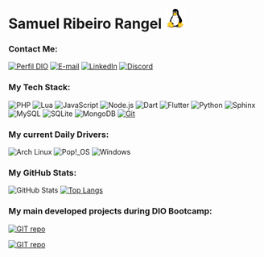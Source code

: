 # Samuel Ribeiro Rangel <img src="https://github.com/devicons/devicon/blob/master/icons/linux/linux-original.svg" title="Linux" alt="Linux" width="40" height="40"/>&nbsp;

### Contact Me:

[![Perfil DIO](https://img.shields.io/badge/-Meu%20Perfil%20na%20DIO-30A3DC?style=for-the-badge)](https://www.dio.me/users/samuel_rrangel529)
[![E-mail](https://img.shields.io/badge/-Email-000?style=for-the-badge&logo=gmail&logoColor=EA4335)](mailto:samuel.rrangel529@gmail.com)
[![LinkedIn](https://img.shields.io/badge/-LinkedIn-000?style=for-the-badge&logo=linkedin&logoColor=30A3DC)](https://www.linkedin.com/in/samuel-ribeiro-rangel/)
[![Discord](https://img.shields.io/badge/discord-000?style=for-the-badge&logo=discord&logoColor=5865F2)](@razorzinho)

### My Tech Stack:

![PHP](https://img.shields.io/badge/php-000?style=for-the-badge&logo=php&logoColor=777BB4)
![Lua](https://img.shields.io/badge/lua-000?style=for-the-badge&logo=lua&logoColor=2C2D72)
![JavaScript](https://img.shields.io/badge/javascript-000?style=for-the-badge&logo=javascript&logoColor=F7DF1E)
![Node.js](https://img.shields.io/badge/nodejs-000?style=for-the-badge&logo=nodedotjs&logoColor=339933)
![Dart](https://img.shields.io/badge/dart-000?style=for-the-badge&logo=dart&logoColor=0175C2)
![Flutter](https://img.shields.io/badge/flutter-000?style=for-the-badge&logo=flutter&logoColor=02569B)
![Python](https://img.shields.io/badge/python-000?style=for-the-badge&logo=python&logoColor=3776AB)
![Sphinx](https://img.shields.io/badge/sphinx-000?style=for-the-badge&logo=sphinx&logoColor=000000)
![MySQL](https://img.shields.io/badge/mysql-000?style=for-the-badge&logo=mysql&logoColor=4479A1) 
![SQLite](https://img.shields.io/badge/sqlite-000?style=for-the-badge&logo=sqlite&logoColor=003B57)
![MongoDB](https://img.shields.io/badge/mongodb-000?style=for-the-badge&logo=mongodb&logoColor=47A248)
[![Git](https://img.shields.io/badge/Git-000?style=for-the-badge&logo=git&logoColor=E94D5F)](https://git-scm.com/doc)

### My current Daily Drivers:

![Arch Linux](https://img.shields.io/badge/archlinux-000?style=for-the-badge&logo=archlinux&logoColor=1793D1)
![Pop!_OS](https://img.shields.io/badge/pop!_os-000?style=for-the-badge&logo=popos&logoColor=48B9C7)
![Windows](https://img.shields.io/badge/windows-000?style=for-the-badge&logo=windows&logoColor=0078D4)

### My GitHub Stats:

![GitHub Stats](https://github-readme-stats.vercel.app/api?username=r47orr&theme=transparent&bg_color=000&hide_border=true&show_icons=true&icon_color=30A3DC&title_color=E94D5F&text_color=FFF)
[![Top Langs](https://github-readme-stats.vercel.app/api/top-langs/?username=r47orr&theme=transparent&hide_border=true&card_width=1000)](https://github.com/anuraghazra/github-readme-stats)

### My main developed projects during DIO Bootcamp:

[![GIT repo](https://github-readme-stats.vercel.app/api/pin/?username=r47orr&repo=dart-learning&bg_color=000&border_color=30A3DC&show_icons=true&icon_color=30A3DC&title_color=E94D5F&text_color=FFF)](https://github.com/r47orr/dart-learning)

[![GIT repo](https://github-readme-stats.vercel.app/api/pin/?username=r47orr&repo=flutter-app&bg_color=000&border_color=30A3DC&show_icons=true&icon_color=30A3DC&title_color=E94D5F&text_color=FFF)](https://github.com/r47orr/flutter-app)
